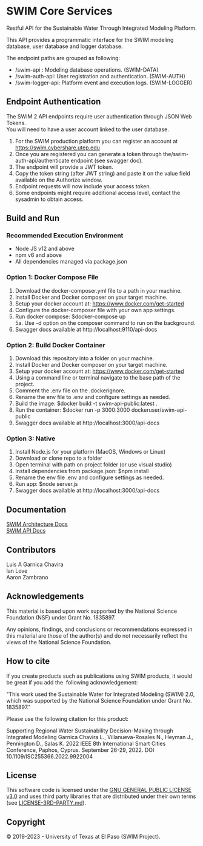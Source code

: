 # SWIM Core Services
Restful API for the Sustainable Water Through Integrated Modeling Platform.   

This API provides a programmatic interface for the SWIM modeling database, user database and logger database.   

The endpoint paths are grouped as following:   
+ /swim-api : Modeling database operations. (SWIM-DATA)
+ /swim-auth-api: User registration and authentication. (SWIM-AUTH)
+ /swim-logger-api: Platform event and execution logs. (SWIM-LOGGER)


## Endpoint Authentication
The SWIM 2 API endpoints require user authentication through JSON Web Tokens.   
You will need to have a user account linked to the user database.   

1. For the SWIM production platform you can register an account at https://swim.cybershare.utep.edu
2. Once you are registered you can generate a token through the ​/swim-auth-api​/authenticate endpoint (see swagger doc).
3. The endpoint will provide a JWT token. 
4. Copy the token string (after JWT string) and paste it on the value field available on the Authorize window.
5. Endpoint requests will now include your access token.
6. Some endpoints might require additional access level, contact the sysadmin to obtain access.

## Build and Run

### Recommended Execution Environment
+ Node JS v12 and above
+ npm v6 and above
+ All dependencies managed via package.json

### Option 1: Docker Compose File
1. Download the docker-composer.yml file to a path in your machine.   
2. Install Docker and Docker composer on your target machine.   
3. Setup your docker account at: https://www.docker.com/get-started   
4. Configure the docker-composer file with your own app settings.   
5. Run docker compose: $docker-compose up   
5a. Use -d option on the composer command to run on the background.   
6. Swagger docs available at http://localhost:9110/api-docs

### Option 2: Build Docker Container
1. Download this repository into a folder on your machine.
2. Install Docker and Docker composer on your target machine.
3. Setup your docker account at: https://www.docker.com/get-started
4. Using a command line or terminal navigate to the base path of the project.
6. Comment the .env file on the .dockerignore.
6. Rename the env file to .env and configure settings as needed.
5. Build the image: $docker build -t swim-api-public:latest .
7. Run the container: $docker run -p 3000:3000 dockeruser/swim-api-public
8. Swagger docs available at http://localhost:3000/api-docs

### Option 3: Native
1. Install Node.js for your platform (MacOS, Windows or Linux)
2. Download or clone repo to a folder
3. Open terminal with path on project folder (or use visual studio)
4. Install dependencies from package.json: $npm install
5. Rename the env file .env and configure settings as needed.
6. Run app: $node server.js
7. Swagger docs available at http://localhost:3000/api-docs

## Documentation
[SWIM Architecture Docs](https://water.cybershare.utep.edu/resources/docs/en2/architecture/layered-view/)   
[SWIM API Docs](https://water.cybershare.utep.edu/resources/docs/en2/backend/swim-api/)

## Contributors
Luis A Garnica Chavira   
Ian Love   
Aaron Zambrano   
    
## Acknowledgements
This material is based upon work supported by the National Science Foundation (NSF) under Grant No. 1835897.   

Any opinions, findings, and conclusions or recommendations expressed in this material are those of the author(s) and do not necessarily reflect the views of the National Science Foundation.  

## How to cite
If you create products such as publications using SWIM products, it would be great if you add the  following acknowledgement:   

"This work used the Sustainable Water for Integrated Modeling (SWIM) 2.0, which was supported by the National Science Foundation under Grant No. 1835897."  

Please use the following citation for this product:     

Supporting Regional Water Sustainability Decision-Making through Integrated Modeling
Garnica Chavira L., Villanueva-Rosales N., Heyman J., Pennington D., Salas K.
2022 IEEE 8th International Smart Cities Conference, Paphos, Cyprus. September 26-29, 2022.
DOI 10.1109/ISC255366.2022.9922004   

## License
This software code is licensed under the [GNU GENERAL PUBLIC LICENSE v3.0](./LICENSE) and uses third party libraries that are distributed under their own terms (see [LICENSE-3RD-PARTY.md](./LICENSE-3RD-PARTY.md)).

## Copyright
© 2019-2023 - University of Texas at El Paso (SWIM Project).
